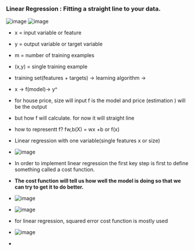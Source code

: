 ### Linear Regression : Fitting a straight line to your data.
![image](https://github.com/iamsohel/machine-learning/assets/9135426/40ff3a42-a2d2-4c4a-a473-2a35edf2c26c)
![image](https://github.com/iamsohel/machine-learning/assets/9135426/eea1a4a2-6544-4081-b4fd-f2cd1ed8323a)



- x = input variable or feature

- y = output variable or target variable

- m = number of training examples

- (x,y)  = single training  example
- training set(features + targets) -> learning algorithm ->
- x -> f(model)-> y^
- for house price, size will input f is the model and price (estimation ) will be the output
- but how f will calculate. for now it will straight line
- how to representt f? fw,b(X) = wx +b or f(x)
- Linear regression with one variable(single features x or size)
- ![image](https://github.com/iamsohel/machine-learning/assets/9135426/b244c442-9188-4546-a63e-bb888434f809)
- In order to implement linear regression the first key step is first to define something called a cost function.
- **The cost function will tell us how well the model is doing so that we can try to get it to do better.**
- ![image](https://github.com/iamsohel/machine-learning/assets/9135426/8ae0094c-23dc-4d9b-b23f-89cd99f440d2)
- ![image](https://github.com/iamsohel/machine-learning/assets/9135426/fbd731ed-b54b-483b-b109-1ae76faa32bf)
- for linear regression, squared error cost function is mostly used
- ![image](https://github.com/iamsohel/machine-learning/assets/9135426/acd45127-6873-447d-be14-8ca78ee5c2f7)

- 

